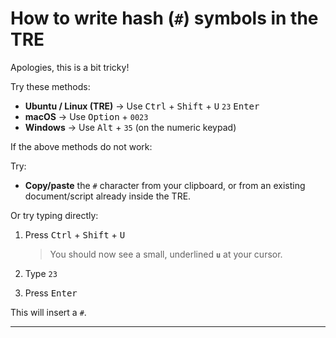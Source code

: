 # How to write hash (`#`) symbols in the TRE

Apologies, this is a bit tricky! 

Try these methods:

- **Ubuntu / Linux (TRE)** → Use <kbd>Ctrl</kbd> + <kbd>Shift</kbd> + <kbd>U</kbd> `23` <kbd>Enter</kbd>  
- **macOS** → Use <kbd>Option</kbd> + `0023`  
- **Windows** → Use <kbd>Alt</kbd> + `35` (on the numeric keypad)  

If the above methods do not work:

Try:

- **Copy/paste** the `#` character from your clipboard, or from an existing document/script already inside the TRE.

Or try typing directly:

1. Press <kbd>Ctrl</kbd> + <kbd>Shift</kbd> + <kbd>U</kbd>  
   > You should now see a small, underlined **`u`** at your cursor.  

2. Type `23`  

3. Press <kbd>Enter</kbd>  

This will insert a `#`.

---



